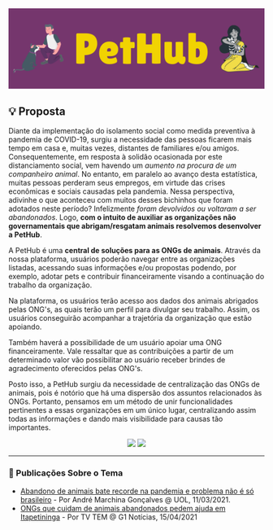 <img src="./banner.png" />

<h2>💡 Proposta</h2>
<p>
  Diante da implementação do isolamento social como medida preventiva à pandemia de COVID-19, surgiu a necessidade das pessoas ficarem mais tempo em casa e, muitas vezes, distantes de familiares e/ou amigos. Consequentemente, em resposta à solidão ocasionada por este distanciamento social, vem havendo um <em>aumento na procura de um companheiro animal</em>. No entanto, em paralelo ao avanço desta estatística, muitas pessoas perderam seus empregos, em virtude das crises econômicas e sociais causadas pela pandemia. Nessa perspectiva, adivinhe o que aconteceu com muitos desses bichinhos que foram adotados neste período? Infelizmente <em>foram devolvidos ou voltaram a ser abandonados</em>. Logo, <strong>com o intuito de auxiliar as organizações não governamentais que abrigam/resgatam animais resolvemos desenvolver a PetHub</strong>.
</p>
<p>
  A PetHub é uma <strong>central de soluções para as ONGs de animais</strong>. Através da nossa plataforma, usuários poderão navegar entre as organizações listadas, acessando suas informações e/ou propostas podendo, por exemplo, adotar pets e contribuir financeiramente visando a continuação do trabalho da organização.
</p>
<p>
  Na plataforma, os usuários terão acesso aos dados dos animais abrigados pelas ONG's, as quais terão um perfil para divulgar seu trabalho. Assim, os usuários conseguirão acompanhar a trajetória da organização que estão apoiando.
</p>
<p>
  Também haverá a possibilidade de um usuário apoiar uma ONG financeiramente. Vale ressaltar que as contribuições a partir de um determinado valor vão possibilitar ao usuário receber brindes de agradecimento oferecidos pelas ONG's.
</p>
<p>
  Posto isso, a PetHub surgiu da necessidade de centralização das ONGs de animais, pois é notório que há uma dispersão dos assuntos relacionados às ONGs. Portanto, pensamos em um método de unir funcionalidades pertinentes a essas organizações em um único lugar, centralizando assim todas as informações e dando mais visibilidade para causas tão importantes. 
</p>

<div align="center">
  <img src="https://mega.ibxk.com.br/2021/01/13/13132701979136.jpg?ims=610x" height="180em" />
  <img src="https://www.petlove.com.br/dicas/wp-content/uploads/2018/06/gato-homem-beijo.jpg" height="180em" />
</div>

<hr>

<h3>
  🔗 Publicações Sobre o Tema
</h3>
<ul>
  <li>
    <a href="https://www.uol.com.br/nossa/colunas/coluna-do-veterinario/2021/03/11/abandono-de-animais-bate-recorde-na-pandemia-e-problema-nao-e-so-brasileiro.htm" target="_blank">Abandono de animais bate recorde na pandemia e problema não é só brasileiro</a> - Por André Marchina Gonçalves @ UOL, 11/03/2021.
  </li>
  <li>
    <a href="https://g1.globo.com/sp/sorocaba-jundiai/mundo-pet/noticia/2021/04/15/ongs-que-cuidam-de-animais-abandonados-pedem-ajuda.ghtml" target="_blank">ONGs que cuidam de animais abandonados pedem ajuda em Itapetininga</a> - Por TV TEM @ G1 Notícias, 15/04/2021
  </li>
</ul>
